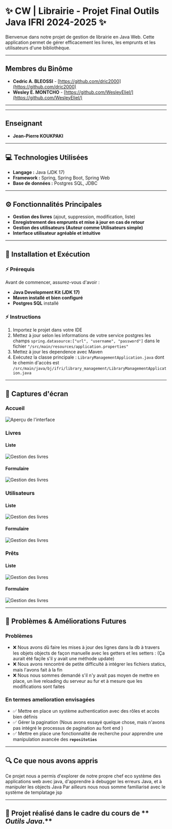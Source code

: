 # ✨ CW | Librairie - Projet Final Outils Java IFRI 2024-2025 ✨

Bienvenue dans notre projet de gestion de librairie en Java Web. Cette application permet de gérer efficacement les
livres, les emprunts et les utilisateurs d'une bibliothèque.

---

## Membres du Binôme

- **Cedric A. BLEOSSI** - [https://github.com/dric2000](https://github.com/dric2000)
- **Wesley E. MONTCHO** - [https://github.com/WesleyEliel/](https://github.com/WesleyEliel/)

---

---

## Enseignant

- **Jean-Pierre KOUKPAKI**
---

## 💻 Technologies Utilisées

- **Langage :** Java (JDK 17)
- **Framework :** Spring, Spring Boot, Spring Web
- **Base de données :** Postgres SQL, JDBC

---

## ⚙️ Fonctionnalités Principales

- **Gestion des livres** (ajout, suppression, modification, liste)
- **Enregistrement des emprunts et mise à jour en cas de retour**
- **Gestion des utilisateurs (Auteur comme Utilisateurs simple)**
- **Interface utilisateur agréable et intuitive**

---

## 🚳️ Installation et Exécution

### ⚡ Prérequis

Avant de commencer, assurez-vous d'avoir :

- **Java Development Kit (JDK 17)**
- **Maven installé et bien configuré**
- **Postgres SQL** installé

### ⚡ Instructions

1. Importez le projet dans votre IDE
2. Mettez à jour selon les informations de votre service postgres les champs `spring.datasource:["url", "username", "password"]` dans le fichier `"/src/main/resources/application.properties"`
3. Mettez à jour les dependence avec Maven
4. Exécutez la classe principale : `LibraryManagementApplication.java` dont le chemin d'accès est `/src/main/java/bj/ifri/library_management/LibraryManagementApplication.java`



---

## 📸 Captures d'écran

### Accueil

![Aperçu de l'interface](docs/Accueil.png)


### Livres
#### Liste
![Gestion des livres](docs/Livres_|_Ajout_ou_Modification_.png)

#### Formulaire

![Gestion des livres](docs/Livres_|_Liste.png)


### Utilisateurs
#### Liste
![Gestion des livres](docs/Utilisateurs_|_Liste.png)

#### Formulaire
![Gestion des livres](docs/Utilisateurs_|_Ajout_ou_Modification.png)


### Prêts
#### Liste
![Gestion des livres](docs/Prêts_|_Liste.png)

#### Formulaire
![Gestion des livres](docs/Prêts_|_Ajout.png)

---

## 🔧 Problèmes & Améliorations Futures

### Problèmes
- ❌ Nous avons dû faire les mises à jour des lignes dans la db à travers les objets objects de façon manuelle avec les getters et les setters : (Ça aurait été façile s'il y avait une méthode update)
- ❌ Nous avons rencontré de petite difficulté à intégrer les fichiers statics, mais l'avons fait à la fin
- ❌ Nous nous sommes demandé s'il n'y avait pas moyen de mettre en place, un live reloading du serveur au fur et à mesure que les modifications sont faites 

### En termes amelioration envisagées
- ✅ Mettre en place un système authentication avec des rôles et accès bien définis
- ✅ Gérer la pagination (Nous avons essayé quelque chose, mais n'avons pas intégré le processus de pagination au font end )
- ✅ Mettre en place une fonctionnalité de recherche pour apprendre une manipulation avancée des **`repositoties`**

---

## 🔍 Ce que nous avons appris

Ce projet nous a permis d'explorer de notre propre chef eco système des applications web avec java, d'apprendre à debugger les erreurs Java, et à manipuler les objects Java
Par ailleurs nous nous somme familiarisé avec le système de templatage jsp

---

## 🌟 **Projet réalisé dans le cadre du cours de ** _Outils Java_**.**


